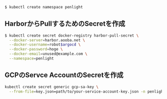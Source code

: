 ```sh
$ kubectl create namespace penlight
```

## HarborからPullするためのSecretを作成

```sh
$ kubectl create secret docker-registry harbor-pull-secret \
  --docker-server=harbor.aooba.net \
  --docker-username=robot$argocd \
  --docker-password=hoge \
  --docker-email=unused@example.com \
  --namespace=penlight
```

## GCPのServce AccountのSecretを作成

```sh
kubectl create secret generic gcp-sa-key \
  --from-file=key.json=path/to/your-service-account-key.json -n penlight
```
